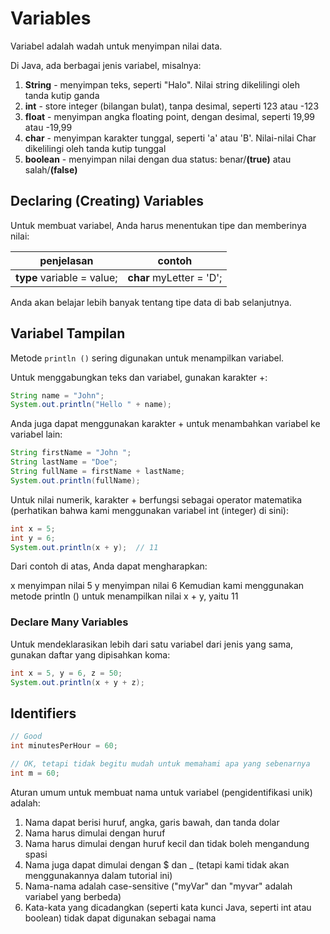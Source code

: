 # Variables

Variabel adalah wadah untuk menyimpan nilai data.

Di Java, ada berbagai jenis variabel, misalnya:

1. **String** - menyimpan teks, seperti "Halo". Nilai string dikelilingi oleh tanda kutip ganda
1. **int** - store integer (bilangan bulat), tanpa desimal, seperti 123 atau -123
1. **float** - menyimpan angka floating point, dengan desimal, seperti 19,99 atau -19,99
1. **char** - menyimpan karakter tunggal, seperti 'a' atau 'B'. Nilai-nilai Char dikelilingi oleh tanda kutip tunggal
1. **boolean** - menyimpan nilai dengan dua status: benar/**(true)** atau salah/**(false)**

## Declaring (Creating) Variables

Untuk membuat variabel, Anda harus menentukan tipe dan memberinya nilai:

|  penjelasan | contoh  | 
|---|---|
|**type** variable = value;|**char** myLetter = 'D';|

Anda akan belajar lebih banyak tentang tipe data di bab selanjutnya.

## Variabel Tampilan

Metode `println ()` sering digunakan untuk menampilkan variabel.

Untuk menggabungkan teks dan variabel, gunakan karakter +:

```java
String name = "John";
System.out.println("Hello " + name);
```
Anda juga dapat menggunakan karakter + untuk menambahkan variabel ke variabel lain:

```java
String firstName = "John ";
String lastName = "Doe";
String fullName = firstName + lastName;
System.out.println(fullName);
```

Untuk nilai numerik, karakter + berfungsi sebagai operator matematika (perhatikan bahwa kami menggunakan variabel int (integer) di sini):
```java
int x = 5;
int y = 6;
System.out.println(x + y);  // 11
```

Dari contoh di atas, Anda dapat mengharapkan:

x menyimpan nilai 5
y menyimpan nilai 6
Kemudian kami menggunakan metode println () untuk menampilkan nilai x + y, yaitu 11

### Declare Many Variables
Untuk mendeklarasikan lebih dari satu variabel dari jenis yang sama, gunakan daftar yang dipisahkan koma:
```java
int x = 5, y = 6, z = 50;
System.out.println(x + y + z);
```

## Identifiers
```java
// Good
int minutesPerHour = 60;

// OK, tetapi tidak begitu mudah untuk memahami apa yang sebenarnya
int m = 60;
```

Aturan umum untuk membuat nama untuk variabel (pengidentifikasi unik) adalah:

1. Nama dapat berisi huruf, angka, garis bawah, dan tanda dolar
1. Nama harus dimulai dengan huruf
1. Nama harus dimulai dengan huruf kecil dan tidak boleh mengandung spasi
1. Nama juga dapat dimulai dengan $ dan _ (tetapi kami tidak akan menggunakannya dalam tutorial ini)
1. Nama-nama adalah case-sensitive ("myVar" dan "myvar" adalah variabel yang berbeda)
1. Kata-kata yang dicadangkan (seperti kata kunci Java, seperti int atau boolean) tidak dapat digunakan sebagai nama
